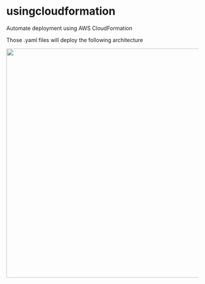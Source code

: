 # usingcloudformation
Automate deployment using AWS CloudFormation

Those .yaml files will deploy the following architecture

<img src="/Users/beeboossadee/Documents](https://github.com/beeeeeeeeeeeee/usingcloudformation/blob/main/Screenshot 2023-09-07 at 13.34.53.png" width="600">
